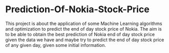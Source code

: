 # Prediction-Of-Nokia-Stock-Price

This project is about the application of some Machine Learning algorithms and optimization to predict the end of day stock price of Nokia.
The aim is to be able to obtain the best prediction of Nokia end of day stock price given the data we have and maybe try to predict the end of day stock price of any given day, given some initial information.


